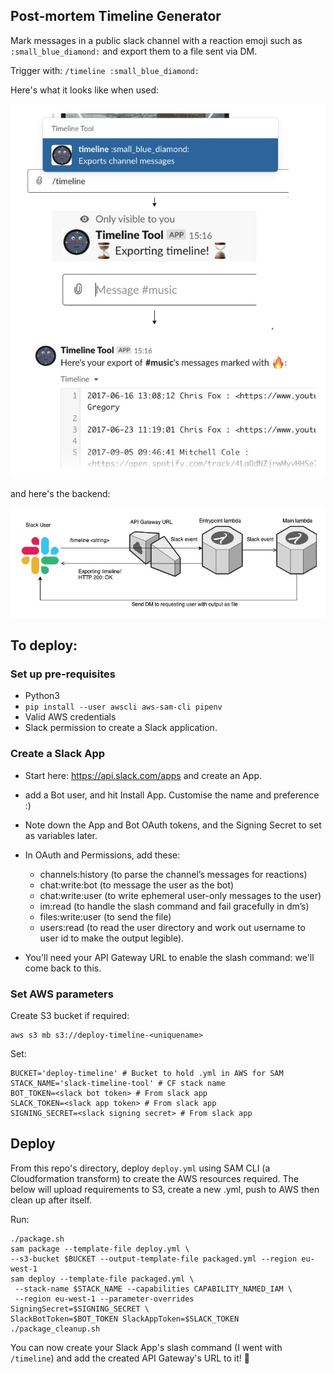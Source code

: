 ## Post-mortem Timeline Generator

Mark messages in a public slack channel with a reaction emoji such as
`:small_blue_diamond:` and export them to a file sent via DM.

Trigger with: `/timeline :small_blue_diamond:`

Here's what it looks like when used:

![ux](/images/timeline-ux.jpg)

and here's the backend:

![architecture](/images/architecture.jpg)
## To deploy:
### Set up pre-requisites
* Python3
* `pip install --user awscli aws-sam-cli pipenv`
* Valid AWS credentials
* Slack permission to create a Slack application.

### Create a Slack App
* Start here: https://api.slack.com/apps and create an App.

* add a Bot user, and hit Install App. Customise the name and preference :)

* Note down the App and Bot OAuth tokens, and the Signing Secret to set
as variables later.

* In OAuth and Permissions, add these:
    - channels:history (to parse the channel’s messages for reactions)
    - chat:write:bot (to message the user as the bot)
    - chat:write:user (to write ephemeral user-only messages to the user)
    - im:read (to handle the slash command and fail gracefully in dm’s)
    - files:write:user (to send the file)
    - users:read (to read the user directory and work out username to user id
     to make the output legible).

* You'll need your API Gateway URL to enable the slash command: we'll come back
to this.

### Set AWS parameters
Create S3 bucket if required:
```
aws s3 mb s3://deploy-timeline-<uniquename>
```

Set:
```
BUCKET='deploy-timeline' # Bucket to hold .yml in AWS for SAM
STACK_NAME='slack-timeline-tool' # CF stack name
BOT_TOKEN=<slack bot token> # From slack app
SLACK_TOKEN=<slack app token> # From slack app
SIGNING_SECRET=<slack signing secret> # From slack app
```

## Deploy

From this repo's directory, deploy `deploy.yml` using SAM CLI (a Cloudformation
transform) to create the AWS resources required. The below will upload 
requirements to S3, create a new .yml, push to AWS then clean up after itself.

Run:
```
./package.sh
sam package --template-file deploy.yml \ 
--s3-bucket $BUCKET --output-template-file packaged.yml --region eu-west-1
sam deploy --template-file packaged.yml \
 --stack-name $STACK_NAME --capabilities CAPABILITY_NAMED_IAM \
 --region eu-west-1 --parameter-overrides SigningSecret=$SIGNING_SECRET \
SlackBotToken=$BOT_TOKEN SlackAppToken=$SLACK_TOKEN
./package_cleanup.sh

```

You can now create your Slack App's slash command (I went with `/timeline`) 
and add the created API Gateway's URL to it! 🎉